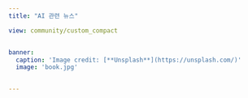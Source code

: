 ```yaml
---
title: "AI 관련 뉴스"

view: community/custom_compact


banner:
  caption: 'Image credit: [**Unsplash**](https://unsplash.com/)'
  image: 'book.jpg'  


---
```

